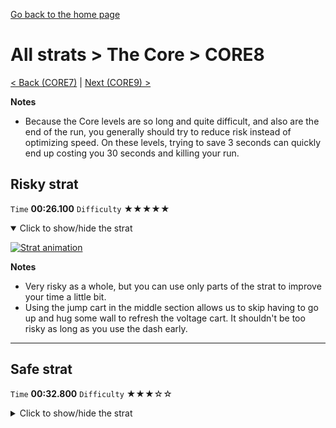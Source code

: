 [Go back to the home page](https://github.com/Doublevil/scbspeedrun)

# All strats > The Core > CORE8

[< Back (CORE7)](https://github.com/Doublevil/scbspeedrun/blob/main/levels/all_lvl/CORE/CORE7.md) | [Next (CORE9) >](https://github.com/Doublevil/scbspeedrun/blob/main/levels/all_lvl/CORE/CORE9.md)

**Notes**
- Because the Core levels are so long and quite difficult, and also are the end of the run, you generally should try to reduce risk instead of optimizing speed. On these levels, trying to save 3 seconds can quickly end up costing you 30 seconds and killing your run.

## Risky strat

`Time` **00:26.100** `Difficulty` ★★★★★
<details open>
  <summary>Click to show/hide the strat</summary>

  [![Strat animation](https://github.com/Doublevil/scbspeedrun/blob/main/media/levels/CORE/CORE8_RiskyStrat.webp)](https://github.com/Doublevil/scbspeedrun/blob/main/media/levels/CORE/CORE8_RiskyStrat.mp4?raw=true)

  **Notes**
  - Very risky as a whole, but you can use only parts of the strat to improve your time a little bit.
  - Using the jump cart in the middle section allows us to skip having to go up and hug some wall to refresh the voltage cart. It shouldn't be too risky as long as you use the dash early.
</details>

---
## Safe strat

`Time` **00:32.800** `Difficulty` ★★★☆☆
<details>
  <summary>Click to show/hide the strat</summary>

  [![Strat animation](https://github.com/Doublevil/scbspeedrun/blob/main/media/levels/CORE/CORE8_SafeStrat.webp)](https://github.com/Doublevil/scbspeedrun/blob/main/media/levels/CORE/CORE8_SafeStrat.mp4?raw=true)
</details>
